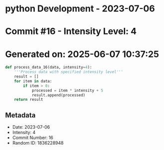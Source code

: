 ﻿# python Development - 2023-07-06
# Commit #16 - Intensity Level: 4
# Generated on: 2025-06-07 10:37:25
```python
def process_data_16(data, intensity=4):
    '''Process data with specified intensity level'''
    result = []
    for item in data:
        if item > 0:
            processed = item * intensity + 5
            result.append(processed)
    return result
```
## Metadata
- Date: 2023-07-06
- Intensity: 4
- Commit Number: 16
- Random ID: 1836228948
